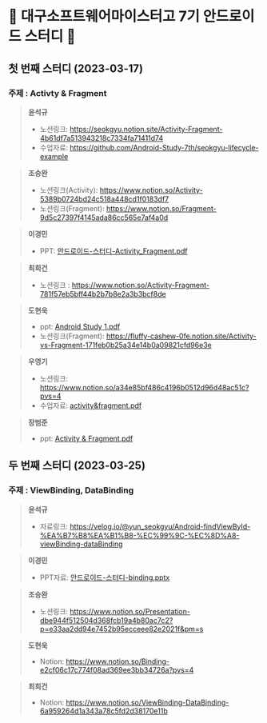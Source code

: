 # 🏫 대구소프트웨어마이스터고 7기 안드로이드 스터디 🤖

## 첫 번째 스터디 (2023-03-17)
### 주제 : Activty & Fragment
> **윤석규**
> 
> - 노션링크: https://seokgyu.notion.site/Activity-Fragment-4b61df7a513943218c7334fa71411d74
> - 수업자료: https://github.com/Android-Study-7th/seokgyu-lifecycle-example

> **조승완**
> 
> - 노션링크(Activity): https://www.notion.so/Activity-5389b0724bd24c518a448cd1f0183df7
> - 노션링크(Fragment): https://www.notion.so/Fragment-9d5c27397f4145ada86cc565e7af4a0d

> **이경민**
> 
> - PPT: [안드로이드-스터디-Activity_Fragment.pdf](https://github.com/Android-Study-7th/.github/files/10999431/-.-Activity_Fragment.pdf)

> **최희건**
> 
> - 노션링크 : https://www.notion.so/Activity-Fragment-781f57eb5bff44b2b7b8e2a3b3bcf8de

> **도현욱**
> - ppt: [Android Study 1.pdf](https://github.com/Android-Study-7th/.github/files/10999437/Android.Study.1.pdf)
> - 노션링크(Fragment): https://fluffy-cashew-0fe.notion.site/Activity-vs-Fragment-171feb0b25a34e14b0a09821cfd96e3e

> **우영기**
> 
> - 노션링크: https://www.notion.so/a34e85bf486c4196b0512d96d48ac51c?pvs=4
> - 수업자료: [activity&fragment.pdf](https://github.com/Android-Study-7th/.github/files/10999487/activity.fragment.pdf)

> **장범준**
> 
> - ppt: [Activity & Fragment.pdf](https://github.com/Android-Study-7th/.github/files/10999531/Activity.Fragment.pdf)

## 두 번째 스터디 (2023-03-25)
### 주제 : ViewBinding, DataBinding
> **윤석규**
> 
> - 자료링크: https://velog.io/@yun_seokgyu/Android-findViewById-%EA%B7%B8%EA%B1%B8-%EC%99%9C-%EC%8D%A8-viewBinding-dataBinding

> **이경민**
> 
> - PPT자료: [안드로이드-스터디-binding.pptx](https://github.com/Android-Study-7th/.github/files/11069079/-.-binding.pptx)

> **조승완**
> 
> - 노션링크: https://www.notion.so/Presentation-dbe944f512504d368fcb19a4b80ac7c2?p=e33aa2dd94e7452b95ecceee82e2021f&pm=s

> **도현욱**
> 
> - Notion: https://www.notion.so/Binding-e2cf06c17c774f08ad369ee3bb34726a?pvs=4

> **최희건**
> 
> - Notion: https://www.notion.so/ViewBinding-DataBinding-6a959264d1a343a78c5fd2d38170e11b
